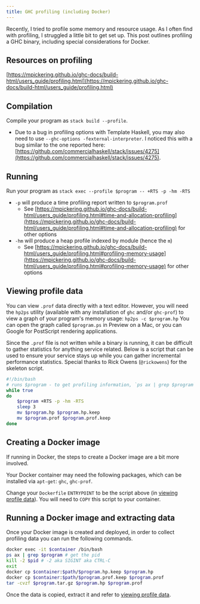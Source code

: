 ```yaml
---
title: GHC profiling (including Docker)
---
```


Recently, I tried to profile some memory and resource usage. As I often find with profiling, I struggled a little bit to
get set up. This post outlines profiling a GHC binary, including special considerations for Docker.

## Resources on profiling

[https://mpickering.github.io/ghc-docs/build-html/users_guide/profiling.html](https://mpickering.github.io/ghc-docs/build-html/users_guide/profiling.html)

## Compilation

Compile your program as `stack build --profile`.

* Due to a bug in profiling options with Template Haskell, you may also need to use `--ghc-options
  -fexternal-interpreter`. I noticed this with a bug similar to the one reported here:
  [https://github.com/commercialhaskell/stack/issues/4275](https://github.com/commercialhaskell/stack/issues/4275).

## Running

Run your program as `stack exec --profile $program -- +RTS -p -hm -RTS`

* `-p` will produce a time profiling report written to `$program.prof`
    * See
      [https://mpickering.github.io/ghc-docs/build-html/users_guide/profiling.html#time-and-allocation-profiling](https://mpickering.github.io/ghc-docs/build-html/users_guide/profiling.html#time-and-allocation-profiling)
      for other options
* `-hm` will produce a heap profile indexed by module (hence the `m`)
    * See [https://mpickering.github.io/ghc-docs/build-html/users_guide/profiling.html#profiling-memory-usage](https://mpickering.github.io/ghc-docs/build-html/users_guide/profiling.html#profiling-memory-usage) for other options

## Viewing profile data

You can view `.prof` data directly with a text editor. However, you will need the `hp2ps` utility (available with any
installation of `ghc` and/or `ghc-prof`) to view a graph of your program's memory usage: `hp2ps -c $program.hp` You can
open the graph called `$program.ps` in Preview on a Mac, or you can Google for PostScript rendering applications.

Since the `.prof` file is not written while a binary is running, it can be difficult to gather statistics for anything
service related. Below is a script that can be used to ensure your service stays up while you can gather incremental
performance statistics. Special thanks to Rick Owens (`@rickowens`) for the skeleton script.

```bash
#!/bin/bash
# runs $program - to get profiling information, `ps ax | grep $program` and `kill -2 $pid`
while true
do
    $program +RTS -p -hm -RTS
    sleep 3
    mv $program.hp $program.hp.keep
    mv $program.prof $program.prof.keep
done
```

## Creating a Docker image

If running in Docker, the steps to create a Docker image are a bit more involved.

Your Docker container may need the following packages, which can be installed via `apt-get`: `ghc`, `ghc-prof`.

Change your `Dockerfile` `ENTRYPOINT` to be the script above (in [viewing profile data](#viewing-profile-data)). You
will need to `COPY` this script to your container.

## Running a Docker image and extracting data

Once your Docker image is created and deployed, in order to collect profiling data you can run the following commands.

```bash
docker exec -it $container /bin/bash
ps ax | grep $program # get the pid
kill -2 $pid # -2 aka SIGINT aka CTRL-C
exit
docker cp $container:$path/$program.hp.keep $program.hp
docker cp $container:$path/$program.prof.keep $program.prof
tar -cvzf $program.tar.gz $program.hp $program.prof
```

Once the data is copied, extract it and refer to [viewing profile data](#viewing-profile-data).
